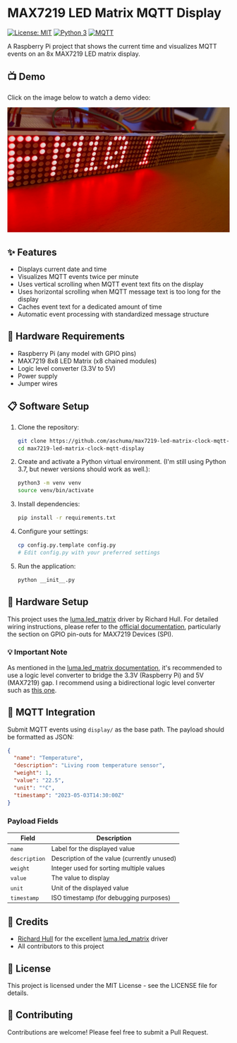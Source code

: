 # MAX7219 LED Matrix MQTT Display

[![License: MIT](https://img.shields.io/badge/License-MIT-yellow.svg)](https://opensource.org/licenses/MIT)
[![Python 3](https://img.shields.io/badge/python-3.6+-blue.svg)](https://www.python.org/downloads/)
[![MQTT](https://img.shields.io/badge/MQTT-enabled-brightgreen.svg)](https://mqtt.org/)

A Raspberry Pi project that shows the current time and visualizes MQTT events on an 8x MAX7219 LED matrix display. 

## 📺 Demo

Click on the image below to watch a demo video:

[![Demo](https://github.com/aschuma/max7219-led-matrix-clock-mqtt-display/blob/main/img/max-display.jpg)](https://youtu.be/OGFmESPtSfg)

## ✨ Features

- Displays current date and time
- Visualizes MQTT events twice per minute
- Uses vertical scrolling when MQTT event text fits on the display
- Uses horizontal scrolling when MQTT message text is too long for the display
- Caches event text for a dedicated amount of time
- Automatic event processing with standardized message structure

## 🔧 Hardware Requirements

- Raspberry Pi (any model with GPIO pins)
- MAX7219 8x8 LED Matrix (x8 chained modules)
- Logic level converter (3.3V to 5V)
- Power supply
- Jumper wires

## 📋 Software Setup

1. Clone the repository:
   ```bash
   git clone https://github.com/aschuma/max7219-led-matrix-clock-mqtt-display.git
   cd max7219-led-matrix-clock-mqtt-display
   ```

2. Create and activate a Python virtual environment. (I'm still using Python 3.7, but newer versions should work as well.):

   ```bash
   python3 -m venv venv
   source venv/bin/activate
   ```

3. Install dependencies:
   ```bash
   pip install -r requirements.txt
   ```

4. Configure your settings:
   ```bash
   cp config.py.template config.py
   # Edit config.py with your preferred settings
   ```

5. Run the application:
   ```bash
   python __init__.py
   ```

## 🔌 Hardware Setup

This project uses the [luma.led_matrix](https://github.com/rm-hull/luma.led_matrix) driver by Richard Hull. For detailed wiring instructions, please refer to the [official documentation](https://luma-led-matrix.readthedocs.io/en/latest/install.html#pre-requisites), particularly the section on GPIO pin-outs for MAX7219 Devices (SPI).

### 💡 Important Note

As mentioned in the [luma.led_matrix documentation](https://luma-led-matrix.readthedocs.io/en/latest/notes.html), it's recommended to use a logic level converter to bridge the 3.3V (Raspberry Pi) and 5V (MAX7219) gap. I recommend using a bidirectional logic level converter such as [this one](https://www.amazon.com/Level-Conversion-Module-Sensor-Raspberry/dp/B07QC929R4/).

## 📡 MQTT Integration

Submit MQTT events using `display/` as the base path. The payload should be formatted as JSON:

```json
{
  "name": "Temperature",
  "description": "Living room temperature sensor",
  "weight": 1,
  "value": "22.5",
  "unit": "°C",
  "timestamp": "2023-05-03T14:30:00Z"
}
```

### Payload Fields

| Field | Description |
|-------|-------------|
| `name` | Label for the displayed value |
| `description` | Description of the value (currently unused) |
| `weight` | Integer used for sorting multiple values |
| `value` | The value to display |
| `unit` | Unit of the displayed value |
| `timestamp` | ISO timestamp (for debugging purposes) |

## 🙏 Credits

- [Richard Hull](https://github.com/rm-hull) for the excellent [luma.led_matrix](https://github.com/rm-hull/luma.led_matrix) driver
- All contributors to this project

## 📄 License

This project is licensed under the MIT License - see the LICENSE file for details.

## 🤝 Contributing

Contributions are welcome! Please feel free to submit a Pull Request.

